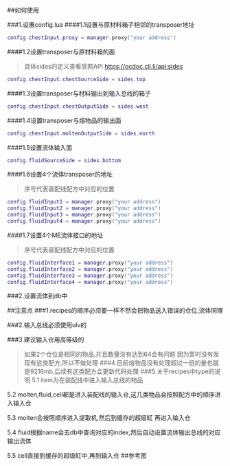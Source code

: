 
##如何使用

###1.设置config.lua
####1.1设置与原材料箱子相邻的transposer地址
```lua
config.chestInput.proxy = manager.proxy("your address")
```
####1.2设置transposer与原材料箱的面
>具体sides的定义查看官网API https://ocdoc.cil.li/api:sides
```lua
config.chestInput.chestSourceSide = sides.top
```
####1.3设置transposer与材料输出到输入总线的箱子
```lua
config.chestInput.chestOutputSide = sides.west
```
####1.4设置transposer与熔物品的输出面
```lua
config.chestInput.moltenOutputSide = sides.north
```
####1.5设置流体输入面
```lua
config.fluidSourceSide = sides.bottom
```
####1.6设置4个流体transposer的地址
>序号代表装配线配方中对应的位置
```lua
config.fluidInput1 = manager.proxy("your address")
config.fluidInput2 = manager.proxy("your address")
config.fluidInput3 = manager.proxy("your address")
config.fluidInput4 = manager.proxy("your address")
```
####1.7设置4个ME流体接口的地址
>序号代表装配线配方中对应的位置
```lua
config.fluidInterface1 = manager.proxy("your address")
config.fluidInterface2 = manager.proxy("your address")
config.fluidInterface3 = manager.proxy("your address")
config.fluidInterface4 = manager.proxy("your address")
```

###2.设置流体到db中


##注意点
###1.recipes的顺序必须要一样不然会把物品送入错误的仓位,流体同理

###2.输入总线必须使用ulv的

###3.建议输入仓用高等级的
>如果2个仓位是相同的物品,并且数量没有达到64会有问题 因为暂时没有发现有这类配方,所以不做处理
###4.目前熔物品没有处理超过一组的量也就是9216mb,后续有这类配方会更新代码处理
###5.关于recipes中type的说明
5.1 item为在装配线中进入输入总线的物品

5.2 molten,fluid,cell都是进入装配线的输入仓,这几类物品会按照配方中的顺序进入输入仓

5.3 molten会按照顺序进入提取机,然后到缓存的超级缸 再进入输入仓

5.4 fluid根据name会去db中查询对应的index,然后自动设置流体输出总线的对应输出流体

5.5 cell直接到缓存的超级缸中,再到输入仓
##参考图
